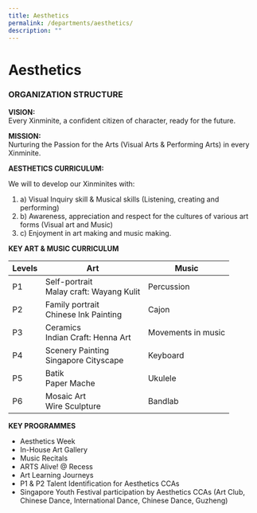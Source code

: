 ```yaml
---
title: Aesthetics
permalink: /departments/aesthetics/
description: ""
---
```



# **Aesthetics**

### ORGANIZATION STRUCTURE



**VISION:**  
Every Xinminite, a confident citizen of character, ready for the future.

**MISSION:**    
Nurturing the Passion for the Arts (Visual Arts &amp; Performing Arts) in every Xinminite.

**AESTHETICS CURRICULUM:**

We will to develop our Xinminites with:

1.  a) Visual Inquiry skill &amp; Musical skills (Listening, creating and performing)
2.  b) Awareness, appreciation and respect for the cultures of various art forms (Visual art and Music)
3.  c) Enjoyment in art making and music making.

**KEY ART &amp; MUSIC CURRICULUM**

| Levels 	| Art 	| Music 	|
|---	|---	|---	|
| P1 	| Self-portrait<br>Malay craft: Wayang Kulit 	| Percussion 	|
| P2 	| Family portrait<br>Chinese Ink Painting 	| Cajon 	|
| P3 	| Ceramics<br>Indian Craft: Henna Art 	| Movements in music 	|
| P4 	| Scenery Painting<br>Singapore Cityscape 	| Keyboard 	|
| P5 	| Batik<br>Paper Mache 	| Ukulele 	|
| P6 	| Mosaic Art<br>Wire Sculpture 	| Bandlab 	|

**KEY PROGRAMMES**

*   Aesthetics Week
*   In-House Art Gallery
*   Music Recitals
*   ARTS Alive! @ Recess
*   Art Learning Journeys
*   P1 &amp; P2 Talent Identification for Aesthetics CCAs
*   Singapore Youth Festival participation by Aesthetics CCAs (Art Club, Chinese Dance, International Dance, Chinese Dance, Guzheng)

